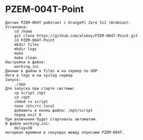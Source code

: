 # PZEM-004T-Point

    Датчик PZEM-004T работает с OrangePi Zero 512 (Armbian).
    Установка:
        cd /home
        git clone https://github.com/alxkey/PZEM-004T-Point.git
        cd PZEM-004T-Point
        mkdir files
        mkdir logs
        make
        make clean
    Настройки в файле:
        working.ini
    Данные в файлы в files и на сервер по UDP
    Логи в logs и на syslog сервер
    Запуск:
        ./app
    Для запуска при старте системы:
        cp script /opt
        cd /opt
        chmod +x script
        nano /etc/rc.local
        добавить в конец файла: /opt/script
        перед exit 0 
    При включении будет стартовать автоматом.
    В файле working.ini:
        delay=30
    интервал времени в секундах между опросами PZEM-004T.    
